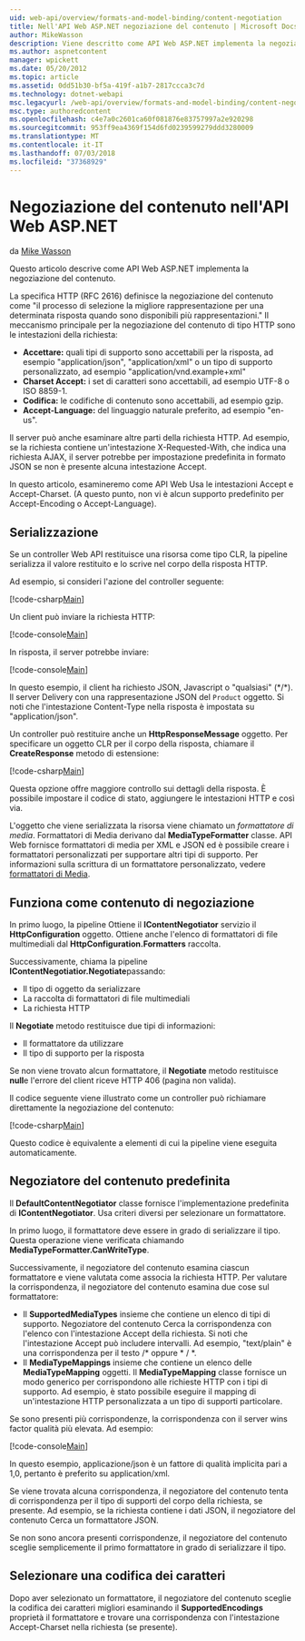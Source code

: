 ```yaml
---
uid: web-api/overview/formats-and-model-binding/content-negotiation
title: Nell'API Web ASP.NET negoziazione del contenuto | Microsoft Docs
author: MikeWasson
description: Viene descritto come API Web ASP.NET implementa la negoziazione del contenuto HTTP.
ms.author: aspnetcontent
manager: wpickett
ms.date: 05/20/2012
ms.topic: article
ms.assetid: 0dd51b30-bf5a-419f-a1b7-2817ccca3c7d
ms.technology: dotnet-webapi
msc.legacyurl: /web-api/overview/formats-and-model-binding/content-negotiation
msc.type: authoredcontent
ms.openlocfilehash: c4e7a0c2601ca60f081876e83757997a2e920298
ms.sourcegitcommit: 953ff9ea4369f154d6fd0239599279ddd3280009
ms.translationtype: MT
ms.contentlocale: it-IT
ms.lasthandoff: 07/03/2018
ms.locfileid: "37368929"
---
```

<a name="content-negotiation-in-aspnet-web-api"></a>Negoziazione del contenuto nell'API Web ASP.NET
====================
da [Mike Wasson](https://github.com/MikeWasson)

Questo articolo descrive come API Web ASP.NET implementa la negoziazione del contenuto.

La specifica HTTP (RFC 2616) definisce la negoziazione del contenuto come "il processo di selezione la migliore rappresentazione per una determinata risposta quando sono disponibili più rappresentazioni." Il meccanismo principale per la negoziazione del contenuto di tipo HTTP sono le intestazioni della richiesta:

- **Accettare:** quali tipi di supporto sono accettabili per la risposta, ad esempio "application/json", "application/xml" o un tipo di supporto personalizzato, ad esempio &quot;application/vnd.example+xml&quot;
- **Charset Accept:** i set di caratteri sono accettabili, ad esempio UTF-8 o ISO 8859-1.
- **Codifica:** le codifiche di contenuto sono accettabili, ad esempio gzip.
- **Accept-Language:** del linguaggio naturale preferito, ad esempio "en-us".

Il server può anche esaminare altre parti della richiesta HTTP. Ad esempio, se la richiesta contiene un'intestazione X-Requested-With, che indica una richiesta AJAX, il server potrebbe per impostazione predefinita in formato JSON se non è presente alcuna intestazione Accept.

In questo articolo, esamineremo come API Web Usa le intestazioni Accept e Accept-Charset. (A questo punto, non vi è alcun supporto predefinito per Accept-Encoding o Accept-Language).

## <a name="serialization"></a>Serializzazione

Se un controller Web API restituisce una risorsa come tipo CLR, la pipeline serializza il valore restituito e lo scrive nel corpo della risposta HTTP.

Ad esempio, si consideri l'azione del controller seguente:

[!code-csharp[Main](content-negotiation/samples/sample1.cs)]

Un client può inviare la richiesta HTTP:

[!code-console[Main](content-negotiation/samples/sample2.cmd)]

In risposta, il server potrebbe inviare:

[!code-console[Main](content-negotiation/samples/sample3.cmd)]

In questo esempio, il client ha richiesto JSON, Javascript o "qualsiasi" (\*/\*). Il server Delivery con una rappresentazione JSON del `Product` oggetto. Si noti che l'intestazione Content-Type nella risposta è impostata su &quot;application/json&quot;.

Un controller può restituire anche un **HttpResponseMessage** oggetto. Per specificare un oggetto CLR per il corpo della risposta, chiamare il **CreateResponse** metodo di estensione:

[!code-csharp[Main](content-negotiation/samples/sample4.cs)]

Questa opzione offre maggiore controllo sui dettagli della risposta. È possibile impostare il codice di stato, aggiungere le intestazioni HTTP e così via.

L'oggetto che viene serializzata la risorsa viene chiamato un *formattatore di media*. Formattatori di Media derivano dal **MediaTypeFormatter** classe. API Web fornisce formattatori di media per XML e JSON ed è possibile creare i formattatori personalizzati per supportare altri tipi di supporto. Per informazioni sulla scrittura di un formattatore personalizzato, vedere [formattatori di Media](media-formatters.md).

## <a name="how-content-negotiation-works"></a>Funziona come contenuto di negoziazione

In primo luogo, la pipeline Ottiene il **IContentNegotiator** servizio il **HttpConfiguration** oggetto. Ottiene anche l'elenco di formattatori di file multimediali dal **HttpConfiguration.Formatters** raccolta.

Successivamente, chiama la pipeline **IContentNegotiatior.Negotiate**passando:

- Il tipo di oggetto da serializzare
- La raccolta di formattatori di file multimediali
- La richiesta HTTP

Il **Negotiate** metodo restituisce due tipi di informazioni:

- Il formattatore da utilizzare
- Il tipo di supporto per la risposta

Se non viene trovato alcun formattatore, il **Negotiate** metodo restituisce **null**e l'errore del client riceve HTTP 406 (pagina non valida).

Il codice seguente viene illustrato come un controller può richiamare direttamente la negoziazione del contenuto:

[!code-csharp[Main](content-negotiation/samples/sample5.cs)]

Questo codice è equivalente a elementi di cui la pipeline viene eseguita automaticamente.

## <a name="default-content-negotiator"></a>Negoziatore del contenuto predefinita

Il **DefaultContentNegotiator** classe fornisce l'implementazione predefinita di **IContentNegotiator**. Usa criteri diversi per selezionare un formattatore.

In primo luogo, il formattatore deve essere in grado di serializzare il tipo. Questa operazione viene verificata chiamando **MediaTypeFormatter.CanWriteType**.

Successivamente, il negoziatore del contenuto esamina ciascun formattatore e viene valutata come associa la richiesta HTTP. Per valutare la corrispondenza, il negoziatore del contenuto esamina due cose sul formattatore:

- Il **SupportedMediaTypes** insieme che contiene un elenco di tipi di supporto. Negoziatore del contenuto Cerca la corrispondenza con l'elenco con l'intestazione Accept della richiesta. Si noti che l'intestazione Accept può includere intervalli. Ad esempio, "text/plain" è una corrispondenza per il testo /\* oppure \* / \*.
- Il **MediaTypeMappings** insieme che contiene un elenco delle **MediaTypeMapping** oggetti. Il **MediaTypeMapping** classe fornisce un modo generico per corrispondono alle richieste HTTP con i tipi di supporto. Ad esempio, è stato possibile eseguire il mapping di un'intestazione HTTP personalizzata a un tipo di supporti particolare.

Se sono presenti più corrispondenze, la corrispondenza con il server wins factor qualità più elevata. Ad esempio:

[!code-console[Main](content-negotiation/samples/sample6.cmd)]

In questo esempio, applicazione/json è un fattore di qualità implicita pari a 1,0, pertanto è preferito su application/xml.

Se viene trovata alcuna corrispondenza, il negoziatore del contenuto tenta di corrispondenza per il tipo di supporti del corpo della richiesta, se presente. Ad esempio, se la richiesta contiene i dati JSON, il negoziatore del contenuto Cerca un formattatore JSON.

Se non sono ancora presenti corrispondenze, il negoziatore del contenuto sceglie semplicemente il primo formattatore in grado di serializzare il tipo.

## <a name="selecting-a-character-encoding"></a>Selezionare una codifica dei caratteri

Dopo aver selezionato un formattatore, il negoziatore del contenuto sceglie la codifica dei caratteri migliori esaminando il **SupportedEncodings** proprietà il formattatore e trovare una corrispondenza con l'intestazione Accept-Charset nella richiesta (se presente).
